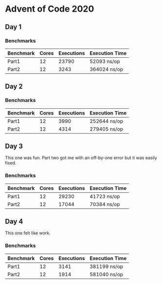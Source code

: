 # Advent of Code 2020

Day 1
-----

### Benchmarks

| Benchmark | Cores | Executions | Execution Time |
| --------- | ----- | ---------- | -------------- |
| Part1     | 12    | 23790      | 52093 ns/op    |
| Part2     | 12    | 3243       | 364024 ns/op   |

Day 2
-----

### Benchmarks

| Benchmark | Cores | Executions | Execution Time |
| --------- | ----- | ---------- | -------------- |
| Part1     | 12    | 3990       | 252644 ns/op   |
| Part2     | 12    | 4314       | 279405 ns/op   |

Day 3
-----

This one was fun. Part two got me with an off-by-one error but it was
easily fixed.

### Benchmarks

| Benchmark | Cores | Executions | Execution Time |
| --------- | ----- | ---------- | -------------- |
| Part1     | 12    | 29230      | 41723 ns/op    |
| Part2     | 12    | 17044      | 70384 ns/op    |

Day 4
-----

This one felt like work.

### Benchmarks

| Benchmark | Cores | Executions | Execution Time |
| --------- | ----- | ---------- | -------------- |
| Part1     | 12    | 3141       | 381199 ns/op   |
| Part2     | 12    | 1914       | 581040 ns/op   |
